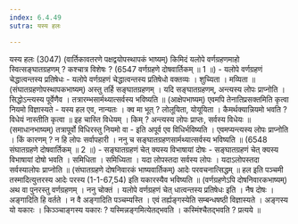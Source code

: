 ```yaml
---
index: 6.4.49
sutra: यस्य हलः

---
```

 यस्य हलः (3047) (वार्तिकावतरणे पक्षद्वयोपस्थापकं भाष्यम्) किमिदं यलोपे वर्णग्रहणमाहो स्वित्सङ्घातग्रहणम् ? कश्चात्र विशेषः ? (6547 वर्णग्रहणे दोषवार्तिकम् ॥ 1 ॥) - यलोपे वर्णग्रहणं चेद्धात्वन्तस्य प्रतिषेधः - यलोपे वर्णग्रहणं चेद्धात्वन्तस्य प्रतिषेधो वक्तव्यः । शुच्यिता । मव्यिता ॥ (संघातग्रहणोपस्थापकभाष्यम्) अस्तु तर्हि सङ्घातग्रहणम् । यदि सङ्घातग्रहणम्, अन्त्यस्य लोपः प्राप्नोति । सिद्धोऽन्त्यस्य पूर्वेणैव । तत्रारम्भसार्मथ्यात्सर्वस्य भविष्यति ॥ (आक्षेपभाष्यम्) एवमपि तेनातिप्रसक्तमिति कृत्वा नियमो विज्ञास्यते  -  यस्य हल एव, नान्यतः । क्व मा भूत् ? लोलूयिता, योयूयिता । कैमर्थक्यान्नियमो भवति ? विधेयं नास्तीति कृत्वा ॥ इह चास्ति विधेयम् । किम् ? अन्त्यस्य लोपः प्राप्तः, सर्वस्य विधेयः ॥ (समाधानभाष्यम्) तत्रापूर्वो विधिरस्तु नियमो वा - इति अपूर्व एव विधिर्भविष्यति । एवमप्यन्त्यस्य लोपः प्राप्नोति । किं कारणम् ? न हि लोपः सर्वापहारी । ननु च सङ्घातग्रहणसार्मथ्यात्सर्वस्य भविष्यति ॥ (6548 संघातग्रहणे दोषवार्तिकम् ॥ 2 ॥) - सङ्घातग्रहणं चेत् क्यस्य विभाषायां दोषः - सङ्घातग्रहणं चेत् क्यस्य विभाषायां दोषो भवति । समिधिता । समिध्यिता । यदा लोपस्तदा सर्वस्य लोपः । यदाऽलोपस्तदा सर्वस्यालोपः प्राप्नोति ॥ (संघातग्रहणे दोषनिवारकं भाष्यवार्तिकम्) आदेः परवचनात्सिद्धम् ॥ हल इति पञ्चमी तस्मादित्युत्तरस्य आदेः परस्य (1-1-67,54) इति यकारस्यैव भविष्यति ॥ (वर्णग्रहणेऽपि दोषनिवारकभाष्यम्) अथ वा पुनरस्तु वर्णग्रहणम् । ननु चोक्तं । यलोपे वर्णग्रहणं चेत् धात्वन्तस्य प्रतिषेधः इति । नैष दोषः । अङ्गादिति हि वर्तते । न वै अङ्गादिति पञ्चम्यस्ति । एवं तर्ह्यङ्गस्येति सम्बन्धषष्ठी विज्ञास्यते । अङ्गस्य यो यकारः । किञ्ञ्चाङ्गस्य यकारः ? यस्मिन्नङ्गमित्येतद्भवति । कस्मिंश्चैतद्भवति ? प्रत्यये ॥ 